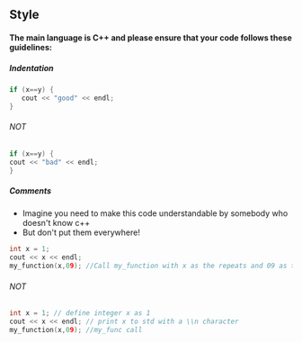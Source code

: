 ## Style
#### The main language is C++ and please ensure that your code follows these guidelines:
##### Indentation
```cpp
if (x==y) {
   cout << "good" << endl;
}
```
###### NOT
```cpp
if (x==y) {
cout << "bad" << endl;
}
```
##### Comments
- Imagine you need to make this code understandable by somebody who doesn't know c++
- But don't put them everywhere!
```cpp
int x = 1;
cout << x << endl;
my_function(x,09); //Call my_function with x as the repeats and 09 as the max time
```
###### NOT
```cpp
int x = 1; // define integer x as 1
cout << x << endl; // print x to std with a \\n character
my_function(x,09); //my_func call
```
